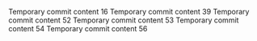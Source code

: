 Temporary commit content 16
Temporary commit content 39
Temporary commit content 52
Temporary commit content 53
Temporary commit content 54
Temporary commit content 56

